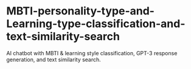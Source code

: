 # MBTI-personality-type-and-Learning-type-classification-and-text-similarity-search
AI chatbot with MBTI &amp; learning style classification, GPT-3 response generation, and text similarity search.

